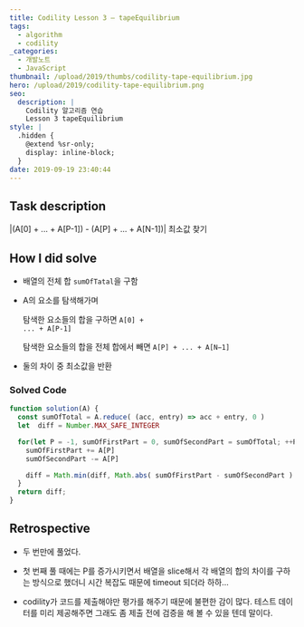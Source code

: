 ```yaml
---
title: Codility Lesson 3 — tapeEquilibrium
tags:
  - algorithm
  - codility
_categories:
  - 개발노트
  - JavaScript
thumbnail: /upload/2019/thumbs/codility-tape-equilibrium.jpg
hero: /upload/2019/codility-tape-equilibrium.png
seo:
  description: |
    Codility 알고리즘 연습
    Lesson 3 tapeEquilibrium
style: |
  .hidden {
    @extend %sr-only;
    display: inline-block;
  }
date: 2019-09-19 23:40:44
---
```


## Task description

|(A[0] + ... + A[P-1]) - (A[P] + ... + A[N-1])| 최소값 찾기

## How I did solve

- 배열의 전체 합 <code class="language-javascript">sumOfTatal</code>을 구함

- A의 요소를 탐색해가며

  탐색한 요소들의 합을 구하면  <code class="language-javascript">A[0] + ... + A[P-1]</code>

  탐색한 요소들의 합을 전체 합에서 빼면 <code class="language-javascript">A[P] + ... + A[N−1]</code>

- 둘의 차이 중 최소값을 반환

### Solved Code

```javascript
function solution(A) {
  const sumOfTotal = A.reduce( (acc, entry) => acc + entry, 0 )
  let  diff = Number.MAX_SAFE_INTEGER

  for(let P = -1, sumOfFirstPart = 0, sumOfSecondPart = sumOfTotal; ++P < A.length - 1 ; ) {
    sumOfFirstPart += A[P]
    sumOfSecondPart -= A[P]

    diff = Math.min(diff, Math.abs( sumOfFirstPart - sumOfSecondPart ) )
  }
  return diff;
}
```

## Retrospective

- 두 번만에 풀었다.

- 첫 번째 풀 때에는 P를 증가시키면서 배열을 slice해서 각 배열의 합의 차이를 구하는 방식으로
  했더니 시간 복잡도 때문에 timeout 되더라 하하...

- codility가 코드를 제출해야만 평가를 해주기 때문에 불편한 감이 많다. 테스트 데이터를
  미리 제공해주면 그래도 좀 제출 전에 검증을 해 볼 수 있을 텐데 말이다.
